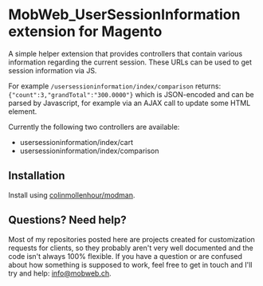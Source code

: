 # MobWeb_UserSessionInformation extension for Magento

A simple helper extension that provides controllers that contain various information regarding the current session. These URLs can be used to get session information via JS.

For example `/usersessioninformation/index/comparison` returns: `{"count":3,"grandTotal":"300.0000"}` which is JSON-encoded and can be parsed by Javascript, for example via an AJAX call to update some HTML element.

Currently the following two controllers are available:

- usersessioninformation/index/cart
- usersessioninformation/index/comparison

## Installation

Install using [colinmollenhour/modman](https://github.com/colinmollenhour/modman/).

## Questions? Need help?

Most of my repositories posted here are projects created for customization requests for clients, so they probably aren't very well documented and the code isn't always 100% flexible. If you have a question or are confused about how something is supposed to work, feel free to get in touch and I'll try and help: [info@mobweb.ch](mailto:info@mobweb.ch).